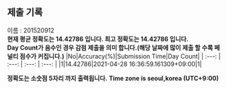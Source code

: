 


  
## 제출 기록  
이름 : 201520912  
**현재 평균 정확도는 14.42786 입니다. 최고 정확도는 14.42786 입니다.**  
**Day Count가 음수인 경우 감점 제출을 의미 합니다.(해당 날짜에 많이 제출 할 수록 페널티 점수가 커집니다.)**
|No|Accuracy(%)|Submission Time|Day Count|
| :---: | :---: | :---: | :---: |
|1|14.42786|2021-04-28 16:36:59.161309+09:00|1|


**정확도는 소숫점 5자리 까지 출력됩니다.**
**Time zone is seoul,korea (UTC+9:00)**
